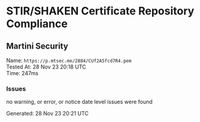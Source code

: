 # STIR/SHAKEN Certificate Repository Compliance

## Martini Security

Name: `https://p.mtsec.me/2884/CUf2A5fcd7R4.pem`\
Tested At: 28 Nov 23 20:18 UTC\
Time: 247ms

### Issues

no warning, or error, or notice date level issues were found

Generated: 28 Nov 23 20:21 UTC